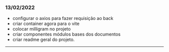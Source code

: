 ### 13/02/2022


- configurar o axios para fazer requisição ao back
- criar container agora para o vite
- colocar milligram no projeto
- criar componentes módulos bases dos documentos
- criar readme geral do projeto.

----
